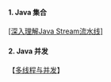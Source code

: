 #### 1. Java 集合

[[深入理解Java Stream流水线]](https://www.cnblogs.com/CarpenterLee/p/6637118.html)

#### 2. Java 并发

【[多线程与并发](https://gitee.com/ken010127/doc_manage/blob/master/%E5%A4%9A%E7%BA%BF%E7%A8%8B%E4%B8%8E%E5%B9%B6%E5%8F%91.md#3-%E5%B9%B6%E5%8F%91%E7%BC%96%E7%A8%8B%E7%9A%84%E4%B8%89%E5%A4%A7%E7%89%B9%E6%80%A7)】

